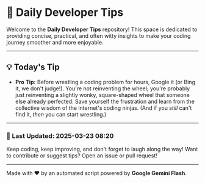 
# 🌟 Daily Developer Tips

Welcome to the **Daily Developer Tips** repository! This space is dedicated to providing concise, practical, and often witty insights to make your coding journey smoother and more enjoyable.

---

## 💡 Today's Tip

- **Pro Tip:**  Before wrestling a coding problem for hours,  Google it (or Bing it, we don't judge!).  You're not reinventing the wheel; you're probably just reinventing a slightly wonky, square-shaped wheel that someone else already perfected.  Save yourself the frustration and learn from the collective wisdom of the internet's coding ninjas.  (And if you *still* can't find it, *then* you can start wrestling.)

---

### 📅 Last Updated: 2025-03-23 08:20

Keep coding, keep improving, and don't forget to laugh along the way! Want to contribute or suggest tips? Open an issue or pull request!

---

Made with ❤️ by an automated script powered by **Google Gemini Flash**.
